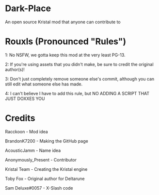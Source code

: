 # Dark-Place
An open source Kristal mod that anyone can contribute to

# Rouxls (Pronounced "Rules")
1: No NSFW, we gotta keep this mod at the very least PG-13.

2: If you're using assets that you didn't make, be sure to credit the original author(s)!

3: Don't just completely remove someone else's commit, although you can still edit what someone else has made.

4: I can't believe I have to add this rule, but NO ADDING A SCRIPT THAT JUST DOXXES YOU

# Credits
Racckoon - Mod idea

BrandonK7200 - Making the GitHub page

AcousticJamm - Name idea

Anonymously_Present - Contributor

Kristal Team - Creating the Kristal engine

Toby Fox - Original author for Deltarune

Sam Deluxe#0057 - X-Slash code
